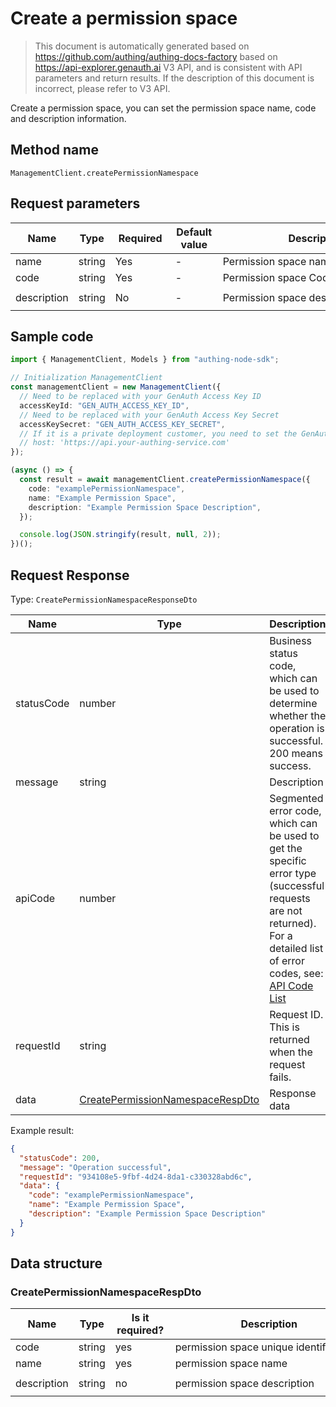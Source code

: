 # Create a permission space

<!--
Warning ⚠️:
Do not modify this document directly,
https://github.com/Authing/authing-docs-factory
Use this project to generate
-->

<LastUpdated />

> This document is automatically generated based on https://github.com/authing/authing-docs-factory based on https://api-explorer.genauth.ai V3 API, and is consistent with API parameters and return results. If the description of this document is incorrect, please refer to V3 API.

Create a permission space, you can set the permission space name, code and description information.

## Method name

`ManagementClient.createPermissionNamespace`

## Request parameters

| Name        | Type   | <div style="width:80px">Required</div> | <div style="width:60px">Default value</div> | <div style="width:300px">Description</div> | <div style="width:200px">Example value</div> |
| ----------- | ------ | -------------------------------------- | ------------------------------------------- | ------------------------------------------ | -------------------------------------------- |
| name        | string | Yes                                    | -                                           | Permission space name                      | `Example permission space`                   |
| code        | string | Yes                                    | -                                           | Permission space Code                      | `examplePermissionNamespace`                 |
| description | string | No                                     | -                                           | Permission space description               | `Example permission space description`       |

## Sample code

```ts
import { ManagementClient, Models } from "authing-node-sdk";

// Initialization ManagementClient
const managementClient = new ManagementClient({
  // Need to be replaced with your GenAuth Access Key ID
  accessKeyId: "GEN_AUTH_ACCESS_KEY_ID",
  // Need to be replaced with your GenAuth Access Key Secret
  accessKeySecret: "GEN_AUTH_ACCESS_KEY_SECRET",
  // If it is a private deployment customer, you need to set the GenAuth service domain name
  // host: 'https://api.your-authing-service.com'
});

(async () => {
  const result = await managementClient.createPermissionNamespace({
    code: "examplePermissionNamespace",
    name: "Example Permission Space",
    description: "Example Permission Space Description",
  });

  console.log(JSON.stringify(result, null, 2));
})();
```

## Request Response

Type: `CreatePermissionNamespaceResponseDto`

| Name       | Type                                                                             | Description                                                                                                                                                                                                                                                                                                                                    |
| ---------- | -------------------------------------------------------------------------------- | ---------------------------------------------------------------------------------------------------------------------------------------------------------------------------------------------------------------------------------------------------------------------------------------------------------------------------------------------- |
| statusCode | number                                                                           | Business status code, which can be used to determine whether the operation is successful. 200 means success.                                                                                                                                                                                                                                   |
| message    | string                                                                           | Description                                                                                                                                                                                                                                                                                                                                    |
| apiCode    | number                                                                           | Segmented error code, which can be used to get the specific error type (successful requests are not returned). For a detailed list of error codes, see: [API Code List](https://api-explorer.genauth.ai/?tag=group/%E5%BC%80%E5%8F%91%E5%87%86%E5%A4%87#tag/%E5%BC%80%E5%8F%91%E5%87%86%E5%A4%87/%E9%94%99%E8%AF%AF%E5%A4%84%E7%90%86/apiCode) |
| requestId  | string                                                                           | Request ID. This is returned when the request fails.                                                                                                                                                                                                                                                                                           |
| data       | <a href="#CreatePermissionNamespaceRespDto">CreatePermissionNamespaceRespDto</a> | Response data                                                                                                                                                                                                                                                                                                                                  |

Example result:

```json
{
  "statusCode": 200,
  "message": "Operation successful",
  "requestId": "934108e5-9fbf-4d24-8da1-c330328abd6c",
  "data": {
    "code": "examplePermissionNamespace",
    "name": "Example Permission Space",
    "description": "Example Permission Space Description"
  }
}
```

## Data structure

### <a id="CreatePermissionNamespaceRespDto"></a> CreatePermissionNamespaceRespDto

| Name        | Type   | <div style="width:80px">Is it required?</div> | <div style="width:300px">Description</div> | <div style="width:200px">Example value</div> |
| ----------- | ------ | --------------------------------------------- | ------------------------------------------ | -------------------------------------------- |
| code        | string | yes                                           | permission space unique identifier         | `examplePermissionNamespace`                 |
| name        | string | yes                                           | permission space name                      | `example permission space`                   |
| description | string | no                                            | permission space description               | `example permission space description`       |
